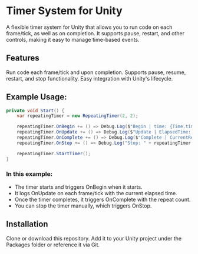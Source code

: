 # Timer System for Unity
A flexible timer system for Unity that allows you to run code on each frame/tick, as well as on completion. It supports pause, restart, and other controls, making it easy to manage time-based events.

## Features
Run code each frame/tick and upon completion.
Supports pause, resume, restart, and stop functionality.
Easy integration with Unity's lifecycle.
## Example Usage: 
```csharp
private void Start() {
    var repeatingTimer = new RepeatingTimer(2, 2);

    repeatingTimer.OnBegin += () => Debug.Log($"Begin | time: {Time.time}");
    repeatingTimer.OnUpdate += () => Debug.Log($"Update | ElapsedTime: {repeatingTimer.ElapsedTime} | Duration: {repeatingTimer.Duration}");
    repeatingTimer.OnComplete += () => Debug.Log($"Complete | CurrentRepeatCount: {repeatingTimer.CurrentRepeatCount} | time: {Time.time}");
    repeatingTimer.OnStop += () => Debug.Log("Stop: " + repeatingTimer.RepeatCount);

    repeatingTimer.StartTimer();
}
```

### In this example:

- The timer starts and triggers OnBegin when it starts.
- It logs OnUpdate on each frame/tick with the current elapsed time.
- Once the timer completes, it triggers OnComplete with the repeat count.
- You can stop the timer manually, which triggers OnStop.

## Installation
Clone or download this repository.
Add it to your Unity project under the Packages folder or reference it via Git.
